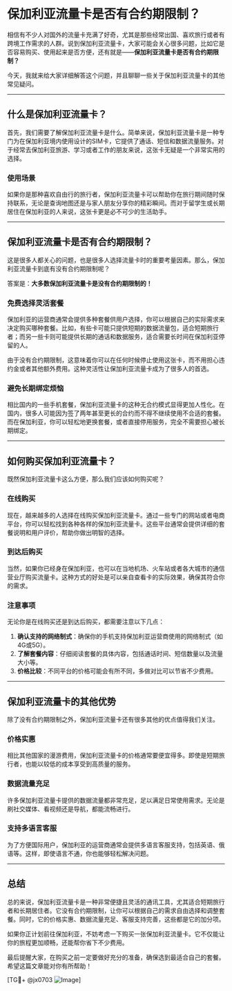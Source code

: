 # 保加利亚流量卡是否有合约期限制？

相信有不少人对国外的流量卡充满了好奇，尤其是那些经常出国、喜欢旅行或者有跨境工作需求的人群。说到保加利亚流量卡，大家可能会关心很多问题，比如它是否容易购买、使用起来是否方便，还有就是——**保加利亚流量卡是否有合约期限制？**

今天，我就来给大家详细解答这个问题，并且聊聊一些关于保加利亚流量卡的其他常见疑问。

---

## 什么是保加利亚流量卡？

首先，我们需要了解保加利亚流量卡是什么。简单来说，保加利亚流量卡是一种专门为在保加利亚境内使用设计的SIM卡，它提供了通话、短信和数据流量服务。对于经常去保加利亚旅游、学习或者工作的朋友来说，这张卡无疑是一个非常实用的选择。

### 使用场景

如果你是那种喜欢自由行的旅行者，保加利亚流量卡可以帮助你在旅行期间随时保持联系，无论是查询地图还是与家人朋友分享你的精彩瞬间。而对于留学生或长期居住在保加利亚的人来说，这张卡更是必不可少的生活助手。

---

## 保加利亚流量卡是否有合约期限制？

这是很多人都关心的问题，也是很多人选择流量卡时的重要考量因素。那么，保加利亚流量卡到底有没有合约期限制呢？

答案是：**大多数保加利亚流量卡是没有合约期限制的！**

### 免费选择灵活套餐

保加利亚的运营商通常会提供多种套餐供用户选择，你可以根据自己的实际需求来决定购买哪种套餐。比如，有些卡可能只提供短期的数据流量包，适合短期旅行者；而另一些卡则可能提供长期的通话和数据服务，适合需要长时间在保加利亚停留的人。

由于没有合约期限制，这意味着你可以在任何时候停止使用这张卡，而不用担心违约金或者其他额外费用。这种灵活性让保加利亚流量卡成为了很多人的首选。

### 避免长期绑定烦恼

相比国内的一些手机套餐，保加利亚流量卡的这种无合约模式显得更加人性化。在国内，很多人可能因为签了两年甚至更长的合约而不得不继续使用不合适的套餐。而在保加利亚，你可以轻松地更换套餐，或者直接停用服务，完全不需要担心被长期绑定。

---

## 如何购买保加利亚流量卡？

既然保加利亚流量卡这么方便，那么我们应该如何购买呢？

### 在线购买

现在，越来越多的人选择在线购买保加利亚流量卡。通过一些专门的网站或者电商平台，你可以轻松找到各种各样的保加利亚流量卡。这些平台通常会提供详细的套餐说明和用户评价，帮助你做出明智的选择。

### 到达后购买

当然，如果你已经身在保加利亚，也可以在当地机场、火车站或者各大城市的通信营业厅购买流量卡。这种方式的好处是可以亲自查看卡的实际效果，确保其符合你的需求。

### 注意事项

无论你是在线购买还是到达后购买，都需要注意以下几点：

1. **确认支持的网络制式**：确保你的手机支持保加利亚运营商使用的网络制式（如4G或5G）。
2. **了解套餐内容**：仔细阅读套餐的具体内容，包括通话时间、短信数量以及流量大小等。
3. **价格比较**：不同平台的价格可能会有所不同，多做对比可以节省不少费用。

---

## 保加利亚流量卡的其他优势

除了没有合约期限制之外，保加利亚流量卡还有很多其他的优点值得我们关注。

### 价格实惠

相比其他国家的漫游费用，保加利亚流量卡的价格通常要便宜得多。即使是短期旅行者，也能以较低的成本享受到高质量的服务。

### 数据流量充足

许多保加利亚流量卡提供的数据流量都非常充足，足以满足日常使用需求。无论是刷社交媒体、看视频还是导航，都能流畅进行。

### 支持多语言客服

为了方便国际用户，保加利亚的运营商通常会提供多语言客服支持，包括英语、俄语等。这样，即使语言不通，你也能够轻松解决问题。

---

## 总结

总的来说，保加利亚流量卡是一种非常便捷且灵活的通讯工具，尤其适合短期旅行者和长期居住者。它没有合约期限制，让你可以根据自己的需求自由选择和调整套餐。同时，它的价格实惠、数据流量充足、客服支持完善，这些都是它的加分项。

如果你正计划前往保加利亚，不妨考虑一下购买一张保加利亚流量卡。它不仅能让你的旅程更加顺畅，还能帮你省下不少费用。

最后提醒大家，在购买之前一定要做好充分的准备，确保选到最适合自己的套餐。希望这篇文章能对你有所帮助！

[TG💪+ @jx0703 ![Image](https://github.com/user-attachments/assets/dbca1d08-cadb-493c-b0ec-ad6f7a83f270)]